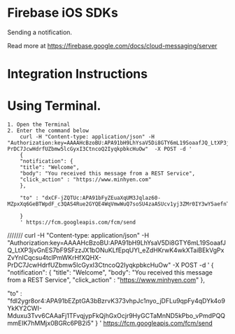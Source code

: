 # Firebase iOS SDKs
Sending a notification.

Read more at https://firebase.google.com/docs/cloud-messaging/server

# Integration Instructions

# Using Terminal.
    1. Open the Terminal
    2. Enter the command below
        curl -H "Content-type: application/json" -H "Authorization:key=AAAAHcBzoBU:APA91bH9LhYsaV5Di8GTY6mL19SoaafJQ_LtXP3jvGnES7bF9SFzzJX1bONuKLfEpqUYl_eZdHKrwK4wkXTaiBEkVgPxZvYnICqcsu4tclPmWKrHfXQHX-PrDC7JcwHdrfUZbmw5lcGyxI3CtncoQ2IyqkpbkcHuOw"  -X POST -d '
        { 
        "notification": {
        "title": "Welcome",
        "body": "You received this message from a REST Service",
        "click_action" : "https://www.minhyen.com"
        },

        "to" : "dxCF-jZQTUc:APA91bFyZEuaXqUM3Jqlaz60-MZpxXq6GeBTWpdF_c3QAS4Rue2GYQE4WqVmwWuQ7soSU4zaASUcv1yj3ZMr0IY3wY5aefnTfL9sQIJgZNTr9cpWCtu_B33uHF4cBHaqU7bCWBNhXKkv"

        }
        ' https://fcm.googleapis.com/fcm/send



///////
curl -H "Content-type: application/json" -H "Authorization:key=AAAAHcBzoBU:APA91bH9LhYsaV5Di8GTY6mL19SoaafJQ_LtXP3jvGnES7bF9SFzzJX1bONuKLfEpqUYl_eZdHKrwK4wkXTaiBEkVgPxZvYnICqcsu4tclPmWKrHfXQHX-PrDC7JcwHdrfUZbmw5lcGyxI3CtncoQ2IyqkpbkcHuOw"  -X POST -d '
{ 
"notification": {
"title": "Welcome",
"body": "You received this message from a REST Service",
"click_action" : "https://www.minhyen.com"
},

"to" : "fdl2ygr8or4:APA91bEZptGA3bBzrvK373vhpJc1nyo_jDFLu9qpFy4qDYk4o9YkKY2CWI-Mduxu3Tvv6CAAaFj1TFvqjypFkQjhGxOcjr9HyGCTaMnND5kPbo_vPmdPQQmmEIK7hMMjx0BGRc6PB2i5"
}
' https://fcm.googleapis.com/fcm/send
